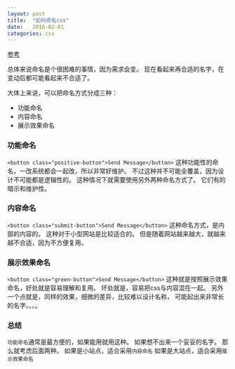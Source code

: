 ```yaml
---
layout: post
title:  "如何命名css"
date:   2016-02-01
categories: css
---
```


[参考](http://seesparkbox.com/foundry/naming_css_stuff_is_really_hard)

总体来说命名是个很困难的事情，因为需求会变。
现在看起来再合适的名字，在变动后都可能看起来不合适了。

大体上来说，可以把命名方式分成三种：

* 功能命名
* 内容命名
* 展示效果命名


### 功能命名

`<button class="positive-button">Send Message</button>`
这种功能性的命名，一改系统都会一起改，所以非常好维护。
不过这种并不可能全覆盖，因为设计不可能都是逻辑性的。
这种情况下就需要使用另外两种命名方式了。
它们有的暗示和维护性。

### 内容命名

`<button class="submit-button">Send Message</button>`
这种命名方式，是内部的内容的。
这种对于小型网站是比较适合的。
但是随着网站越来越大，就越来越不合适，因为不方便复用。


### 展示效果命名

`<button class="green-button">Send Message</button>`
这种就是按照展示效果命名，好处就是容易理解和复用。
坏处就是，容易把css与内容混在一起。
另外一个点就是，同样的效果，细微的差异，比较难以设计名称，
可能起出来非常长的名字。。。。

### 总结

`功能命名`通常是最方便的，如果能用就用这种。
如果想不出来一个妥妥的名字。
那么就考虑后面两种。
如果是小站点，适合采用`内容命名`
如果是大站点，适合采用`展示效果命名`
